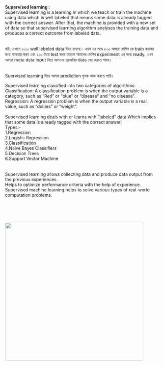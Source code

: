<strong>Supervised learning :</strong><br>
Supervised learning is a learning in which we teach or train the machine using data which is well labeled that means some data is already tagged with the correct answer. After that, the machine is provided with a new set of data so that supervised learning algorithm analyses the training data and produces a correct outcome from labeled data.
<br><br><br>
ধরি, এখানে ১০০০ well lebeled data দিয়ে রাখছে।
এখন এর মদ্ধে ৮০০ আমরা মেশিন কে train করানর জন্য ব্যাবহার করব এবং ২০০ দিয়ে test করব তাহলে আমদের মেশিন experiment এর জন্য ready.
এখন আমরা meta data input নিয়ে আমদের প্রয়জনিয় data বের করতে পারব।
 <br><br><br>
 Suervised learning দিয়ে আমরা prediction মুলক কাজ করতে পারি।<br>

Supervised learning classified into two categories of algorithms: <br>
Classification: A classification problem is when the output variable is a category, such as “Red” or “blue” or “disease” and “no disease”.<br>
Regression: A regression problem is when the output variable is a real value, such as “dollars” or “weight”.<br>
<br>
Supervised learning deals with or learns with “labeled” data.Which implies that some data is already tagged with the correct answer.
<br>
Types:-
<br>
1.Regression<br>
2.Logistic Regression<br>
3.Classification<br>
4.Naïve Bayes Classifiers<br>
5.Decision Trees<br>
6.Support Vector Machine<br>
<br><br>
Supervised learning allows collecting data and produce  data output from the previous experiences.<br>
Helps to optimize performance criteria with the help of experience.<br>
Supervised machine learning helps to solve various types of real-world computation problems.<br>
<br><br><br><br>

<img src='2 types of supervised learning technique.JPG' width="450px">